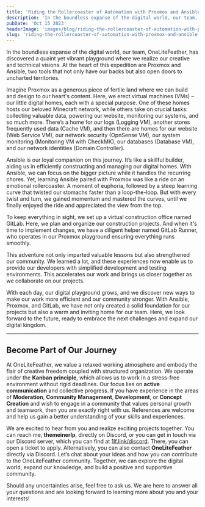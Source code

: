```yaml
---
title: 'Riding the Rollercoaster of Automation with Proxmox and Ansible'
description: 'In the boundless expanse of the digital world, our team, OneLiteFeather, has discovered a quaint yet vibrant playground where we realize our creative and technical visions. At the heart of this expedition are Proxmox and Ansible, two tools that not only have our backs but also open doors to uncharted territories'
pubDate: 'Oct 15 2023'
headerImage: 'images/blog/riding-the-rollercoaster-of-automation-with-proxmox-and-ansible.webp'
slug: 'riding-the-rollercoaster-of-automation-with-proxmox-and-ansible'
---
```

In the boundless expanse of the digital world, our team, OneLiteFeather, has discovered a quaint yet vibrant playground where we realize our creative and technical visions. At the heart of this expedition are Proxmox and Ansible, two tools that not only have our backs but also open doors to uncharted territories.
<!--more-->
Imagine Proxmox as a generous piece of fertile land where we can build and design to our heart's content. Here, we erect virtual machines (VMs) – our little digital homes, each with a special purpose. One of these homes hosts our beloved Minecraft network, while others take on crucial tasks: collecting valuable data, powering our website, monitoring our systems, and so much more. There’s a home for our logs (Logging VM), another stores frequently used data (Cache VM), and then there are homes for our website (Web Service VM), our network security (OpnSense VM), our system monitoring (Monitoring VM with CheckMK), our databases (Database VM), and our network identities (Domain Controller).

Ansible is our loyal companion on this journey. It’s like a skillful builder, aiding us in efficiently constructing and managing our digital homes. With Ansible, we can focus on the bigger picture while it handles the recurring chores. Yet, learning Ansible paired with Proxmox was like a ride on an emotional rollercoaster. A moment of euphoria, followed by a steep learning curve that twisted our stomachs faster than a loop-the-loop. But with every twist and turn, we gained momentum and mastered the curves, until we finally enjoyed the ride and appreciated the view from the top.

To keep everything in sight, we set up a virtual construction office named GitLab. Here, we plan and organize our construction projects. And when it's time to implement changes, we have a diligent helper named GitLab Runner, who operates in our Proxmox playground ensuring everything runs smoothly.

This adventure not only imparted valuable lessons but also strengthened our community. We learned a lot, and these experiences now enable us to provide our developers with simplified development and testing environments. This accelerates our work and brings us closer together as we collaborate on our projects.

With each day, our digital playground grows, and we discover new ways to make our work more efficient and our community stronger. With Ansible, Proxmox, and GitLab, we have not only created a solid foundation for our projects but also a warm and inviting home for our team. Here, we look forward to the future, ready to embrace the next challenges and expand our digital kingdom.

---

## Become Part of Our Journey

At OneLiteFeather, we value a relaxed working atmosphere and embody the flair of creative freedom coupled with structured organization. We operate under the **Kanban principle**, which allows us to work in a stress-free environment without rigid deadlines. Our focus lies on **active communication** and collective progress. If you have experience in the areas of **Moderation**, **Community Management**, **Development**, or **Concept Creation** and wish to engage in a community that values personal growth and teamwork, then you are exactly right with us. References are welcome and help us gain a better understanding of your skills and experiences.

We are excited to hear from you and realize exciting projects together. You can reach me, **themeinerlp**, directly on Discord, or you can get in touch via our Discord server, which you can find at [1lf.link/discord](https://1lf.link/discord). There, you can open a ticket to apply. Alternatively, you can also contact **OneLiteFeather** directly via Discord. Let’s chat about your ideas and how you can contribute to the OneLiteFeather community. Together, we can explore the digital world, expand our knowledge, and build a positive and supportive community.

Should any uncertainties arise, feel free to ask us. We are here to answer all your questions and are looking forward to learning more about you and your interests!